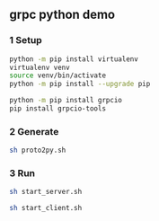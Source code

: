 ## grpc python demo
### 1 Setup
```bash
python -m pip install virtualenv
virtualenv venv
source venv/bin/activate
python -m pip install --upgrade pip

python -m pip install grpcio
pip install grpcio-tools
```

### 2 Generate
```bash
sh proto2py.sh
```

### 3 Run
```bash
sh start_server.sh
```

```bash
sh start_client.sh
```